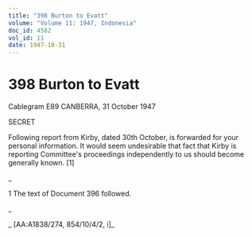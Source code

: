 ```yaml
---
title: "398 Burton to Evatt"
volume: "Volume 11: 1947, Indonesia"
doc_id: 4582
vol_id: 11
date: 1947-10-31
---
```


# 398 Burton to Evatt

Cablegram E89 CANBERRA, 31 October 1947

SECRET

Following report from Kirby, dated 30th October, is forwarded for your personal information. It would seem undesirable that fact that Kirby is reporting Committee's proceedings independently to us should become generally known. [1]

_

1 The text of Document 396 followed.

_

_ [AA:A1838/274, 854/10/4/2, i]_
